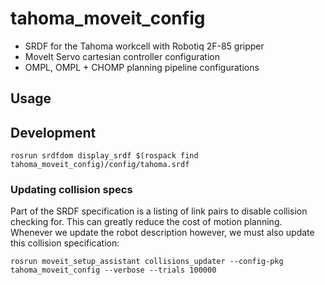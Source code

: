 # tahoma_moveit_config

* SRDF for the Tahoma workcell with Robotiq 2F-85 gripper
* MoveIt Servo cartesian controller configuration
* OMPL, OMPL + CHOMP planning pipeline configurations

## Usage


## Development

    rosrun srdfdom display_srdf $(rospack find tahoma_moveit_config)/config/tahoma.srdf

### Updating collision specs

Part of the SRDF specification is a listing of link pairs to disable collision checking for. This can greatly reduce the cost of motion planning. Whenever we update the robot description however, we must also update this collision specification:

    rosrun moveit_setup_assistant collisions_updater --config-pkg tahoma_moveit_config --verbose --trials 100000
